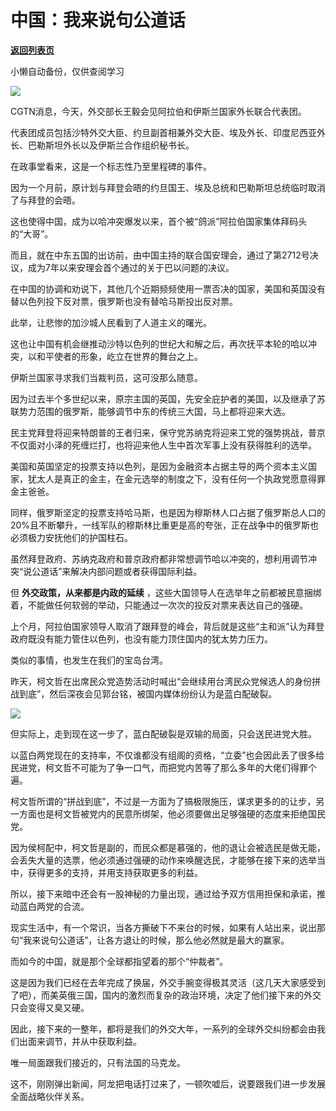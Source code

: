 # 中国：我来说句公道话

[**返回列表页**](/gzh/政事堂2019)

小懒自动备份，仅供查阅学习

![](https://mmbiz.qpic.cn/mmbiz_jpg/rxhS23yu8cMqp0grA8B8Ag65QXWiaPRMXh5OyT3iaXicWBu7tGKMicy5BDDxHvEfe9S15rHyM7zfMMYKbQZwl4nFiaQ/640?wx_fmt=other&from;=appmsg)

CGTN消息，今天，外交部长王毅会见阿拉伯和伊斯兰国家外长联合代表团。  

代表团成员包括沙特外交大臣、约旦副首相兼外交大臣、埃及外长、印度尼西亚外长、巴勒斯坦外长以及伊斯兰合作组织秘书长。

在政事堂看来，这是一个标志性乃至里程碑的事件。

因为一个月前，原计划与拜登会晤的约旦国王、埃及总统和巴勒斯坦总统临时取消了与拜登的会晤。

这也使得中国，成为以哈冲突爆发以来，首个被“鸽派”阿拉伯国家集体拜码头的“大哥”。

而且，就在中东五国的出访前，由中国主持的联合国安理会，通过了第2712号决议，成为7年以来安理会首个通过的关于巴以问题的决议。

在中国的协调和劝说下，其他几个近期频频使用一票否决的国家，美国和英国没有替以色列投下反对票，俄罗斯也没有替哈马斯投出反对票。

此举，让悲惨的加沙城人民看到了人道主义的曙光。  

这也让中国有机会继推动沙特以色列的世纪大和解之后，再次抚平本轮的哈以冲突，以和平使者的形象，屹立在世界的舞台之上。

伊斯兰国家寻求我们当裁判员，这可没那么随意。

因为过去半个多世纪以来，原宗主国的英国，先安全庇护者的美国，以及继承了苏联势力范围的俄罗斯，能够调节中东的传统三大国，马上都将迎来大选。

民主党拜登将迎来特朗普的王者归来，保守党苏纳克将迎来工党的强势挑战，普京不仅面对小泽的死缠烂打，也将迎来他人生中首次军事上没有获得胜利的选举。  

美国和英国坚定的投票支持以色列，是因为金融资本占据主导的两个资本主义国家，犹太人是真正的金主，在金元选举的制度之下，没有任何一个执政党愿意得罪金主爸爸。

同样，俄罗斯坚定的投票支持哈马斯，也是因为穆斯林人口占据了俄罗斯总人口的20%且不断攀升，一线军队的穆斯林比重更是高的夸张，正在战争中的俄罗斯也必须极力安抚他们的护国柱石。

虽然拜登政府、苏纳克政府和普京政府都非常想调节哈以冲突的，想利用调节冲突“说公道话”来解决内部问题或者获得国际利益。

但 **外交政策，从来都是内政的延续** ，这些大国领导人在选举年之前都被民意捆绑着，不能做任何软弱的举动，只能通过一次次的投反对票来表达自己的强硬。

上个月，阿拉伯国家领导人取消了跟拜登的峰会，背后就是这些“主和派”认为拜登政府既没有能力管住以色列，也没有能力顶住国内的犹太势力压力。

类似的事情，也发生在我们的宝岛台湾。  

昨天，柯文哲在出席民众党造势活动时喊出“会继续用台湾民众党候选人的身份拼战到底”，然后深夜会见郭台铭，被国内媒体纷纷认为是蓝白配破裂。

![](https://mmbiz.qpic.cn/mmbiz_jpg/rxhS23yu8cMqp0grA8B8Ag65QXWiaPRMXA9Noe3MDdCa35gasUJ4waeRx4QCrjUEnScerrkTX9YpafBmXUiblaDA/640?wx_fmt=jpeg&from;=appmsg)

但实际上，走到现在这一步了，蓝白配破裂是双输的局面，只会送民进党大胜。

以蓝白两党现在的支持率，不仅谁都没有组阁的资格，“立委”也会因此丢了很多给民进党，柯文哲不可能为了争一口气，而把党内苦等了那么多年的大佬们得罪个遍。

柯文哲所谓的“拼战到底”，不过是一方面为了搞极限施压，谋求更多的的让步，另一方面也是柯文哲被党内的民意所绑架，他必须要做出足够强硬的态度来拒绝国民党。

因为侯柯配中，柯文哲是副的，而民众都是慕强的，他的退让会被选民是做无能，会丢失大量的选票，他必须通过强硬的动作来唤醒选民，才能够在接下来的选举当中，获得更多的支持，并用支持获取更多的利益。

所以，接下来暗中还会有一股神秘的力量出现，通过给予双方信用担保和承诺，推动蓝白两党的合流。

  

现实生活中，有一个常识，当各方撕破下不来台的时候，如果有人站出来，说出那句“我来说句公道话”，让各方退让的时候，那么他必然就是最大的赢家。

而如今的中国，就是那个全球都指望着的那个“仲裁者”。

这是因为我们已经在去年完成了换届，外交手腕变得极其灵活（这几天大家感受到了吧），而美英俄三国，国内的激烈而复杂的政治环境，决定了他们接下来的外交只会变得又臭又硬。

因此，接下来的一整年，都将是我们的外交大年，一系列的全球外交纠纷都会由我们出面来调节，并从中获取利益。

唯一局面跟我们接近的，只有法国的马克龙。

这不，刚刚弹出新闻，阿龙把电话打过来了，一顿吹嘘后，说要跟我们进一步发展全面战略伙伴关系。

